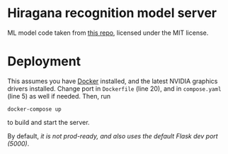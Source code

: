 # Hiragana recognition model server
ML model code taken from [this repo](https://github.com/Nippon2019/Handwritten-Japanese-Recognition), licensed under the MIT license.

# Deployment

This assumes you have [Docker](https://www.docker.com/) installed, and the latest NVIDIA graphics drivers installed. Change port in `Dockerfile` (line 20), and in `compose.yaml` (line 5) as well if needed. Then, run

```
docker-compose up
```

to build and start the server.

By default, *it is not prod-ready, and also uses the default Flask dev port (5000)*.